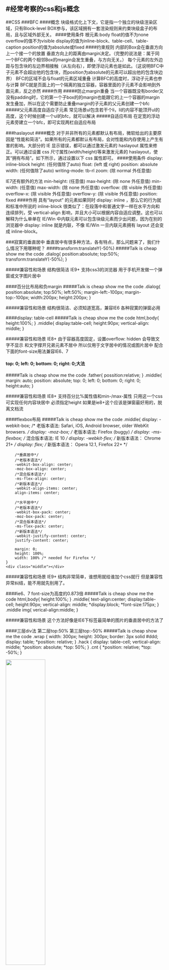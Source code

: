 #经常考察的css和js概念
---
##CSS
###BFC
####概念
块级格式化上下文，它是指一个独立的块级渲染区域，只有Block-level BOX参与，该区域拥有一套渲染规则来约束块级盒子的布局，且与区域外部无关。
####使用条件
根元素:body
float的值不为none
overflow的值不为visible
display的值为inline-block、table-cell、table-caption
position的值为absolute或fixed
####约束规则
内部的Box会在垂直方向上一个接一个的放置
垂直方向上的距离由margin决定。（完整的说法是：属于同一个BFC的两个相邻Box的margin会发生重叠，与方向无关。）
每个元素的左外边距与包含块的左边界相接触（从左向右），即使浮动元素也是如此。（这说明BFC中子元素不会超出他的包含块，而position为absolute的元素可以超出他的包含块边界）
BFC的区域不会与float的元素区域重叠
计算BFC的高度时，浮动子元素也参与计算
BFC就是页面上的一个隔离的独立容器，容器里面的子元素不会影响到外面元素，反之亦然
####作用
#####防止margin重叠
当一个容器既没有border又没有padding时，它的第一个子box的的margin也能跟它的上一个容器的margin发生叠加，所以在这个需要防止重叠margin的子元素的父元素创建一个bfc
#####父元素高度自适应子元素
常见场景ul包含若干个li，li的内容不能顶开ul的高度，这个时候创建一个ul的bfc，就可以解决
#####自适应布局
在定宽的浮动元素旁建立一个bfc，即可实现两栏自适应布局

###haslayout
####概念
对于并非所有的元素都默认有布局，微软给出的主要原因是“性能和简洁”。如果所有的元素都默认有布局，会对性能和内存使用上产生有害的影响。大部分的 IE 显示错误，都可以通过激发元素的 haslayout 属性来修正。可以通过设置 css 尺寸属性(width/height)等来激发元素的 haslayout，使其“拥有布局”。如下所示，通过设置以下 css 属性即可。
####使用条件
display: inline-block
height: (任何值除了auto)
float: (left 或 right)
position: absolute
width: (任何值除了auto)
writing-mode: tb-rl
zoom: (除 normal 外任意值) 

IE7还有额外的方法
min-height: (任意值)
max-height: (除 none 外任意值)
min-width: (任意值)
max-width: (除 none 外任意值)
overflow: (除 visible 外任意值)
overflow-x: (除 visible 外任意值)
overflow-y: (除 visible 外任意值)
position: fixed
####作用
具有“layout” 的元素如果同时 display: inline ，那么它的行为就和标准中所说的 inline-block 很类似了：在段落中和普通文字一样在水平方向和连续排列，受 vertical-align 影响，并且大小可以根据内容自适应调整。这也可以解释为什么单单在 IE/Win 中内联元素可以包含块级元素而少出问题，因为在别的浏览器中 display: inline 就是内联，不像 IE/Win 一旦内联元素拥有 layout 还会变成 inline-block。

###寂寞的垂直居中
垂直居中有很多种方法，各有特点，那么问题来了，我们什么情况下用哪种呢？
####transform:translateY(-50%)
#####Talk is cheap show me the code
    .dialog{
        position:absolute;
        top:50%;
        transform:translateY(-50%);
    }
    <body>
        <div class="dialog"></div>
    </body>
#####兼容性和场景
    结构很简洁
    IE9+ 支持css3的浏览器
    用于手机开发做一个弹窗或文字图片居中

####百分比布局和负margin
#####Talk is cheap show me the code
    .dialog{
        position:absolute;
        top:50%;
        left:50%;
        margin-left:-100px;
        margin-top:-100px;
        width:200px;
        height:200px;
    }
    <body>
        <div class="dialog"></div>
    </body>
#####兼容性和场景
    结构很简洁、必须知道宽高，兼容IE6
    各种寂寞的弹窗必用

####display: table-cell
#####Talk is cheap show me the code
    html,body{
        height:100%;
    }
    .middle{
        display:table-cell;
        height:90px;
        vertical-align: middle;
    }
    <body>
        <div class="middle"><img src="" alt=""></div>
    </body>
#####兼容性和场景
    IE8+ 
    由于容器高度固定，设置overflow: hidden 会导致文字不显示
    和文字撑开兄弟元素不居中
    所以仅用于文字居中的情况或图片居中
    配合下面的font-size用法兼容IE6、7

#### top: 0; left: 0; bottom: 0; right: 0;大法
#####Talk is cheap show me the code
    .father{
        possition:relative;
    }
    .middle{
        margin: auto;
        position: absolute;
        top: 0; left: 0; bottom: 0; right: 0;
        height:auto;
    }
    <div class="father">
        <div class="middle"></div>
    </div>
#####兼容性和场景
    IE8+ 
    支持百分比%属性值和min-/max-属性
    只用这一个css可实现任何内容块居中
    必须指定height
    如果是ie8+这个应该是弹窗最好用的，脱离文档流

####flexbox布局
#####Talk is cheap show me the code
    .middle{
        display: -webkit-box;  /* 老版本语法: Safari,  iOS, Android browser, older WebKit browsers.  */
        display: -moz-box;    /* 老版本语法: Firefox (buggy) */ 
        display: -ms-flexbox;  /* 混合版本语法: IE 10 */
        display: -webkit-flex;  /* 新版本语法： Chrome 21+ */
        display: flex;       /* 新版本语法： Opera 12.1, Firefox 22+ */

        /*垂直居中*/  
        /*老版本语法*/
        -webkit-box-align: center; 
        -moz-box-align: center;
        /*混合版本语法*/
        -ms-flex-align: center; 
        /*新版本语法*/
        -webkit-align-items: center;
        align-items: center;

        /*水平居中*/
        /*老版本语法*/
        -webkit-box-pack: center; 
        -moz-box-pack: center; 
        /*混合版本语法*/
        -ms-flex-pack: center; 
        /*新版本语法*/
        -webkit-justify-content: center;
        justify-content: center;

        margin: 0;
        height: 100%;
        width: 100% /* needed for Firefox */
    }
    <div class="middle"></div>
#####兼容性和场景
    IE9+ 
    结构非常简单，谁想用就给谁加个css就行
    但是兼容性异常纠结，能不用就先别用了。

####ie6、7 font-size为高度的0.873倍
#####Talk is cheap show me the code
    html,body{
        height:100%;
    }
    .middle{
        text-align:center;
        display:table-cell;
        height:90px;
        vertical-align: middle;
        *display:block;
        *font-size:175px;
    }
    .middle img{
        verical-align:middle;
    }
    <body>
        <div class="middle"><img src="" alt=""></div>
    </body>
#####兼容性和场景
    这个方法好像是IE6下标签最简单的图片的垂直居中的方法了


####三层div法 第二层top:50% 第三层top:-50%
#####Talk is cheap show me the code
    .wrap {
        width: 300px;
        height: 300px;
        border: 3px solid #ddd;
        display: table;
        *position: relative;
    }
    .hack {
        display: table-cell;
        vertical-align: middle;
        *position: absolute;
        *top: 50%;
    }
    .cnt {
        *position: relative;
        *top: -50%;
    }
    <div class="wrap">
        <div class="hack">
            <div class="cnt">
                <img src="http://pic002.cnblogs.com/images/2012/382256/2012080118323766.gif" width="50%">
            </div>
        </div>
    </div>

#####兼容性和场景
    IE6+
    这种方法多了一层无语义的div

##JS
###闭包
####概念
当一个内部函数被调用，函数中有使用到局部变量，就会形成闭包。
####使用场景
#####建立一个单例环境
            
    var singleton = function( fn ){
        var result;
        return function(){
            return result || ( result = fn .apply( this, arguments ) );
        }
    }
    var createMask = singleton( function(){
        return document.body.appendChild( document.createElement('div') );         
    })

#####循环绑定事件的变量取值
    for (var i = 0; i < menuLi.length; i++) {
        var num = i;
        menuLi[i].onclick = (function(_num) {
            return function(){
                console.log(menuContent[_num]);
                console.log(menuContent[_num].className);
            }

        })(num)
    }
